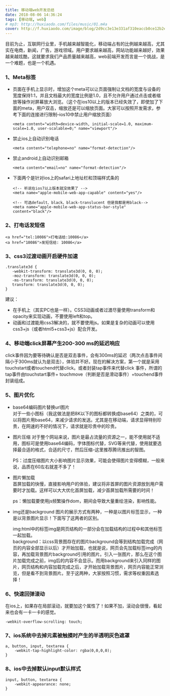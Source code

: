```yaml
---
title: 移动端web开发总结
date: 2018-08-06 14:36:24
tags: [移动端, web]
# mp3: http://huxiaodo.com/files/music/01.m4a
cover: http://f.huxiaodo.com/image/blog/2d9cc3e13e331af310eaccb0ce12b2e4.jpg
---
```


目前为止，互联网行业里，手机越来越智能化，移动端占有的比例越来越高，尤其实在电商，新闻，广告，游戏领域。用户要求越来越高，网站功能越来越好，效果越来越炫酷，这就要求我们产品质量越来越高，web前端开发而言是一个挑战，是一个难题，也是一个机遇。

###  1、Meta标签
- 页面在手机上显示时，增加这个meta可以让页面强制让文档的宽度与设备的宽度保持1:1，并且文档最大的宽度比例是1.0，且不允许用户通过点击或者缩放等操作对屏幕放大浏览。（这个在ios10以上的版本已经失效了，即使加了下面的meta，用户双击，缩放还是可以缩放页面。大家可以按照开发需求，参考下面的连接进行限制–ios10中禁止用户缩放页面）
    ```
    <meta content="width=device-width, initial-scale=1.0, maximum-scale=1.0, user-scalable=0;" name="viewport"/>
    ```

- 禁止ios上自动识别电话
    ```
    <meta content="telephone=no" name="format-detection"/>
    ```
- 禁止android上自动识别邮箱
    ```
    <meta content="email=no" name="format-detection"/>
    ```
- 下面两个是针对ios上的safari上地址栏和顶端样式条的
    ```
    <!-- 听说在ios7以上版本就没效果了 -->
    <meta name="apple-mobile-web-app-capable" content="yes"/>
    
    <!-- 可选default、black、black-translucent 但是我都是用black-->
    <meta name="apple-mobile-web-app-status-bar-style" content="black"/>
    ```

### 2、打电话发短信
```
<a href="tel:10086">打电话给:10086</a>
<a href="10086">发短信给: 10086</a>
```

### 3、css3过渡动画开启硬件加速
```
.translate3d {
   -webkit-transform: translate3d(0, 0, 0);
   -moz-transform: translate3d(0, 0, 0);
   -ms-transform: translate3d(0, 0, 0);
   transform: translate3d(0, 0, 0);
}
```
建议：  
- 在手机上（其实PC也是一样）。CSS3动画或者过渡尽量使用transform和opacity来实现动画，不要使用left和top。  
- 动画和过渡能用css3解决的，就不要使用js。如果是复杂的动画可以使用css3+js（或者html5+css3+js）配合开发。

### 4、移动端click屏幕产生200-300 ms的延迟响应
click事件因为要等待确认是否是双击事件，会有300ms的延迟（两次点击事件间隔小于300ms就认为是双击），体验并不好。现在的解决方案，第一个就是采用touchstart或者touchend代替click。或者封装tap事件来代替click 事件，所谓的tap事件由touchstart事件+ touchmove（判断是否是滑动事件）+touchend事件封装组成。

### 5、图片优化
- base64编码图片替换url图片  
对于一些小图标（我这做法是把8K以下的图标都转换成base64）之类的，可以将图片用base64，来减少请求的发送。尤其是在移动端，请求显得特别珍贵，在网速的不好的情况下，请求就是珍贵中的珍贵。

- 图片压缩 
对于整个网站来说，图片是最占流量的资源之一，能不使用就不适用，图标可是使用base64编码，字体图标代替，SVG等来代替，使用就要选择最合适的格式，合适的尺寸，然后压缩–这里推荐腾讯推出的智图。

    PS：过度压缩图片大小影响图片显示效果，可能会使得图片变得模糊，一般来说，品质在60左右就差不多了！

- 图片懒加载  
首屏加载的快慢，直接影响用户的体验，建议将非首屏的图片资源放到用户需要时才加载。这样可以大大优化首屏加载，减少首屏加载所需要的时间！

    ps：懒加载要使用js频繁操作dom，期间会导致大量重绘渲染，影响性能。

- img还是background
图片的展示方式有两种，一种是以图片标签显示，一种是以背景图片显示！下面写了这两者的区别。

    img:html中的标签img是网页结构的一部分会在加载结构的过程中和其他标签一起加载。  
    background：以css背景图存在的图片background会等到结构加载完成（网页的内容全部显示以后）才开始加载，也就是说，网页会先加载标签img的内容，再加载背景图片background引用的图片。引入一张图片，那么在这个图片加载完成之前，img后的内容不会显示。而用background来引入同样的图片，网页结构和内容加载完成之后，才开始加载背景图片，网页内容能正常浏览，但是看不到背景图片。至于这两种，大家按照习惯，需求等权重因素选择！

### 6、快速回弹滚动
在ios上，如果存在局部滚动，就要加这个属性了！如果不加，滚动会很慢，看起来也会有一卡一卡的感觉。
```
-webkit-overflow-scrolling: touch;
```

### 7、ios系统中去掉元素被触摸时产生的半透明灰色遮罩
```
a, button, input, textarea { 
    -webkit-tap-highlight-color: rgba(0,0,0,0);
}
```

### 8、ios中去掉默认input默认样式
```
input, button, textarea {
    -webkit-appearance: none;
}
```